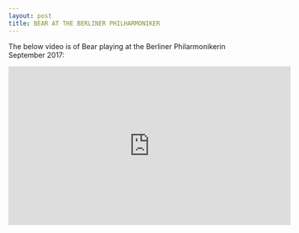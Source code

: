 ```yaml
---
layout: post
title: BEAR AT THE BERLINER PHILHARMONIKER
---
```



The below video is of Bear playing at the Berliner Philarmonikerin September 2017:

<div class="vid">
  <iframe width="560" height="315" src="https://www.youtube.com/embed/iG9CE55wbtY?list=PL70DEC2B0568B5469" frameborder="0" allowfullscreen></iframe>
 
</div>

